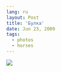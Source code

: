 ```yaml
---
lang: ru
layout: Post
title: 'Булка'
date: Jun 23, 2009
tags:
  - photos
  - horses
---
```


![](http://wow.sapegin.me/2K0U2g2f181N/2009-02-22-20D-0618-Artem-Sapegin.jpg)
